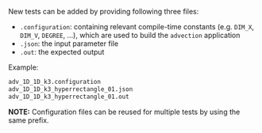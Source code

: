 New tests can be added by providing following three files:
* `.configuration`: containing relevant compile-time constants 
   (e.g. `DIM_X`, `DIM_V`, `DEGREE`, ...), which are used to build the 
   `advection` application
* `.json`: the input parameter file
* `.out`: the expected output

Example:
```bash
adv_1D_1D_k3.configuration
adv_1D_1D_k3_hyperrectangle_01.json
adv_1D_1D_k3_hyperrectangle_01.out
```

**NOTE:** Configuration files can be reused for multiple tests by using
the same prefix.
